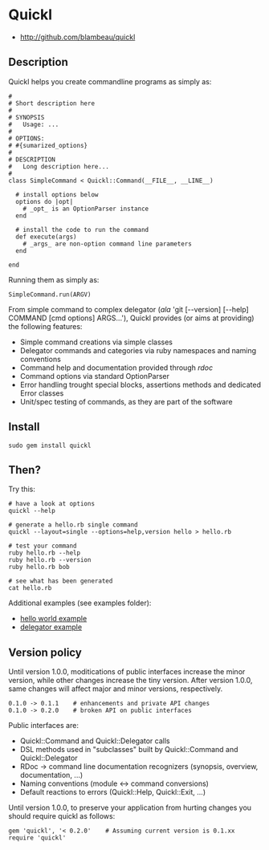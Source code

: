 # Quickl

* http://github.com/blambeau/quickl

## Description

Quickl helps you create commandline programs as simply as:

    #
    # Short description here
    #
    # SYNOPSIS
    #   Usage: ...
    #
    # OPTIONS:
    # #{sumarized_options}
    #
    # DESCRIPTION
    #   Long description here...
    #
    class SimpleCommand < Quickl::Command(__FILE__, __LINE__)
    
      # install options below
      options do |opt|
        # _opt_ is an OptionParser instance
      end
      
      # install the code to run the command
      def execute(args)
        # _args_ are non-option command line parameters
      end
    
    end
    
Running them as simply as:

    SimpleCommand.run(ARGV)
    
From simple command to complex delegator (_ala_ 'git [--version] [--help] COMMAND [cmd options] ARGS...'), Quickl provides (or aims at providing) the following features:

* Simple command creations via simple classes
* Delegator commands and categories via ruby namespaces and naming conventions
* Command help and documentation provided through _rdoc_
* Command options via standard OptionParser
* Error handling trought special blocks, assertions methods and dedicated Error classes
* Unit/spec testing of commands, as they are part of the software

## Install

    sudo gem install quickl

## Then?

Try this:

    # have a look at options
    quickl --help
  
    # generate a hello.rb single command
    quickl --layout=single --options=help,version hello > hello.rb
  
    # test your command
    ruby hello.rb --help
    ruby hello.rb --version
    ruby hello.rb bob
  
    # see what has been generated
    cat hello.rb
  
Additional examples (see examples folder):

* [hello world example](https://github.com/blambeau/quickl/blob/master/examples/hello_world)
* [delegator example](https://github.com/blambeau/quickl/blob/master/examples/delegator)

## Version policy

Until version 1.0.0, moditications of public interfaces increase the minor version, while other changes increase the tiny version. After version 1.0.0, same changes will affect major and minor versions, respectively.

    0.1.0 -> 0.1.1    # enhancements and private API changes
    0.1.0 -> 0.2.0    # broken API on public interfaces
    
Public interfaces are:

* Quickl::Command and Quickl::Delegator calls
* DSL methods used in "subclasses" built by Quickl::Command and Quickl::Delegator
* RDoc -> command line documentation recognizers (synopsis, overview, documentation, ...)
* Naming conventions (module <-> command conversions)
* Default reactions to errors (Quickl::Help, Quickl::Exit, ...)

Until version 1.0.0, to preserve your application from hurting changes you should require quickl as follows:

    gem 'quickl', '< 0.2.0'    # Assuming current version is 0.1.xx
    require 'quickl'

